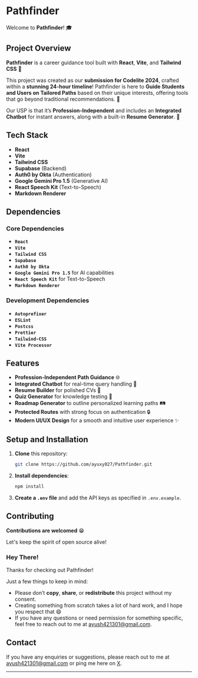 # Pathfinder

Welcome to **Pathfinder**! 🎓

## Project Overview

**Pathfinder** is a career guidance tool built with **React**, **Vite**, and **Tailwind CSS** 👀

This project was created as our **submission for Codelite 2024**, crafted within a **stunning 24-hour timeline**! Pathfinder is here to **Guide Students and Users on Tailored Paths** based on their unique interests, offering tools that go beyond traditional recommendations. 🌟

Our USP is that it’s **Profession-Independent** and includes an **Integrated Chatbot** for instant answers, along with a built-in **Resume Generator**. 📄

## Tech Stack

- **React**
- **Vite**
- **Tailwind CSS**
- **Supabase** (Backend)
- **Auth0 by Okta** (Authentication)
- **Google Gemini Pro 1.5** (Generative AI)
- **React Speech Kit** (Text-to-Speech)
- **Markdown Renderer**

## Dependencies

### Core Dependencies

- **`React`**
- **`Vite`**
- **`Tailwind CSS`**
- **`Supabase`**
- **`Auth0 by Okta`**
- **`Google Gemini Pro 1.5`** for AI capabilities
- **`React Speech Kit`** for Text-to-Speech
- **`Markdown Renderer`**

### Development Dependencies

- **`Autoprefixer`**
- **`ESLint`**
- **`Postcss`**
- **`Prettier`**
- **`Tailwind-CSS`**
- **`Vite Processor`**

## Features

- **Profession-Independent Path Guidance** 🌐
- **Integrated Chatbot** for real-time query handling 🤖
- **Resume Builder** for polished CVs 📄
- **Quiz Generator** for knowledge testing 🧠
- **Roadmap Generator** to outline personalized learning paths 🛤️
- **Protected Routes** with strong focus on authentication 🔒
- **Modern UI/UX Design** for a smooth and intuitive user experience ✨

## Setup and Installation

1. **Clone** this repository:
   ```bash
   git clone https://github.com/ayuxy027/Pathfinder.git
   ```
2. **Install dependencies**:
   ```bash
   npm install
   ```
3. **Create a `.env` file** and add the API keys as specified in `.env.example`.

## Contributing

**Contributions are welcomed** 😁

Let's keep the spirit of open source alive!

### Hey There!

Thanks for checking out Pathfinder!

Just a few things to keep in mind:

- Please don’t **copy**, **share**, or **redistribute** this project without my consent.
- Creating something from scratch takes a lot of hard work, and I hope you respect that 😄
- If you have any questions or need permission for something specific, feel free to reach out to me at [ayush421301@gmail.com](mailto:ayush421301@gmail.com).

## Contact

If you have any enquiries or suggestions, please reach out to me at [ayush421301@gmail.com](mailto:ayush421301@gmail.com) or ping me here on [X](https://x.com/ayuxy027). 

--- 